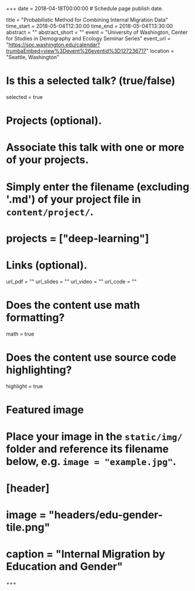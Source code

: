 +++
date = 2018-04-18T00:00:00  # Schedule page publish date.

title = "Probabilistic Method for Combining Internal Migration Data"
time_start = 2018-05-04T12:30:00
time_end = 2018-05-04T13:30:00
abstract = ""
abstract_short = ""
event = "University of Washington, Center for Studies in Demography and Ecology Seminar Series"
event_url = "https://soc.washington.edu/calendar?trumbaEmbed=view%3Devent%26eventid%3D127236717"
location = "Seattle, Washington"

# Is this a selected talk? (true/false)
selected = true

# Projects (optional).
#   Associate this talk with one or more of your projects.
#   Simply enter the filename (excluding '.md') of your project file in `content/project/`.
# projects = ["deep-learning"]

# Links (optional).
url_pdf = ""
url_slides = ""
url_video = ""
url_code = ""

# Does the content use math formatting?
math = true

# Does the content use source code highlighting?
highlight = true

# Featured image
# Place your image in the `static/img/` folder and reference its filename below, e.g. `image = "example.jpg"`.
# [header]
# image = "headers/edu-gender-tile.png"
# caption = "Internal Migration by Education and Gender"


+++


